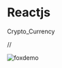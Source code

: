 # Reactjs

Crypto_Currency

// <!-- ![GitHub Logo](/frontEnd/assets/images/footerCards.png) -->

![foxdemo](https://github.com/Mojtaba-Pourkhanlar/Currency_Project/frontEnd/assets/images/footerCards.png)

